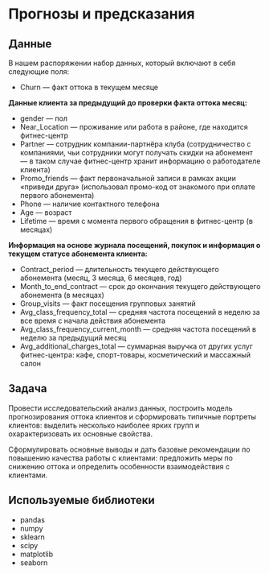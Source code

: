 # Прогнозы и предсказания

## Данные
В нашем распоряжении набор данных, который включают в себя следующие поля:

- Churn — факт оттока в текущем месяце

**Данные клиента за предыдущий до проверки факта оттока месяц:**

- gender — пол
- Near_Location — проживание или работа в районе, где находится фитнес-центр
- Partner — сотрудник компании-партнёра клуба (сотрудничество с компаниями, чьи сотрудники могут получать скидки на абонемент — в таком случае фитнес-центр хранит информацию о работодателе клиента)
- Promo_friends — факт первоначальной записи в рамках акции «приведи друга» (использовал промо-код от знакомого при оплате первого абонемента)
- Phone — наличие контактного телефона
- Age — возраст
- Lifetime — время с момента первого обращения в фитнес-центр (в месяцах)

**Информация на основе журнала посещений, покупок и информация о текущем статусе абонемента клиента:**

- Contract_period — длительность текущего действующего абонемента (месяц, 3 месяца, 6 месяцев, год)
- Month_to_end_contract — срок до окончания текущего действующего абонемента (в месяцах)
- Group_visits — факт посещения групповых занятий
- Avg_class_frequency_total — средняя частота посещений в неделю за все время с начала действия абонемента
- Avg_class_frequency_current_month — средняя частота посещений в неделю за предыдущий месяц
- Avg_additional_charges_total — суммарная выручка от других услуг фитнес-центра: кафе, спорт-товары, косметический и массажный салон

## Задача

Провести исследовательский анализ данных, построить модель прогнозирования оттока клиентов и сформировать типичные портреты клиентов: выделить несколько наиболее ярких групп и охарактеризовать их основные свойства.

Сформулировать основные выводы и дать базовые рекомендации по повышению качества работы с клиентами: предложить меры по снижению оттока и определить особенности взаимодействия с клиентами.

## Используемые библиотеки

- pandas
- numpy
- sklearn
- scipy
- matplotlib
- seaborn
